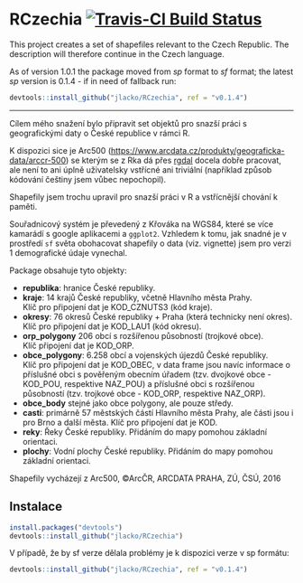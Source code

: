 # RCzechia  [![Travis-CI Build Status](https://travis-ci.org/jlacko/RCzechia.svg?branch=master)](https://travis-ci.org/jlacko/RCzechia)

This project creates a set of shapefiles relevant to the Czech Republic. The description will therefore continue in the Czech language.

As of version 1.0.1 the package moved from *sp* format to *sf* format; the latest *sp* version is 0.1.4 - if in need of fallback run: 
```r 
devtools::install_github("jlacko/RCzechia", ref = "v0.1.4")

```  
- - - - - 
Cílem mého snažení bylo připravit set objektů pro snazší práci s geografickými daty o České republice v rámci R. 

K dispozici sice je Arc500 (https://www.arcdata.cz/produkty/geograficka-data/arccr-500) se kterým se z Rka dá přes [rgdal](https://cran.r-project.org/web/packages/rgdal/index.html) docela dobře pracovat, ale není to ani úplně uživatelsky vstřícné ani triviální (například způsob kódování češtiny jsem vůbec nepochopil). 

Shapefily jsem trochu upravil pro snazší práci v R a vstřícnější chování k paměti.

Souřadnicový systém je převedený z Křováka na WGS84, které se více kamarádí s google aplikacemi a `ggplot2`. Vzhledem k tomu, jak snadné je v prostředí `sf` světa obohacovat shapefily o data (viz. vignette) jsem pro verzi 1 demografické údaje vynechal.

Package obsahuje tyto objekty:
* **republika**: hranice České republiky.
* **kraje**: 14 krajů České republiky, včetně Hlavního města Prahy.  
Klíč pro připojení dat je KOD_CZNUTS3 (kód kraje).
* **okresy**: 76 okresů České republiky + Praha (která technicky není okres). 
Klíč pro připojení dat je KOD_LAU1 (kód okresu).
* **orp_polygony** 206 obcí s rozšířenou působností (trojkové obce).  
Klíč připojení dat je KOD_ORP.
* **obce_polygony**: 6.258 obcí a vojenských újezdů České republiky.  
Klíč pro připojení dat je  KOD_OBEC, v data frame jsou navíc informace o příslušné obci s pověřeným obecním úřadem (tzv. dvojkové obce - KOD_POU, respektive NAZ_POU) a příslušné obci s rozšířenou působností (tzv. trojkové obce - KOD_ORP, respektive NAZ_ORP).
* **obce_body** stejné jako obce polygony, ale pouze středy.
* **casti**: primárně 57 městských částí Hlavního města Prahy, ale části jsou i pro Brno a další města.
Klíč pro připojení dat je KOD.
* **reky**: Řeky České republiky. Přidáním do mapy pomohou základní orientaci. 
* **plochy**: Vodní plochy České republiky. Přidáním do mapy pomohou základní orientaci.

Shapefily vycházejí z Arc500, ©ArcČR, ARCDATA PRAHA, ZÚ, ČSÚ, 2016

## Instalace  
``` R
install.packages("devtools")  
devtools::install_github("jlacko/RCzechia")
```

V případě, že by sf verze dělala problémy je k dispozici verze v sp formátu:
``` R
devtools::install_github("jlacko/RCzechia", ref = "v0.1.4")
```
